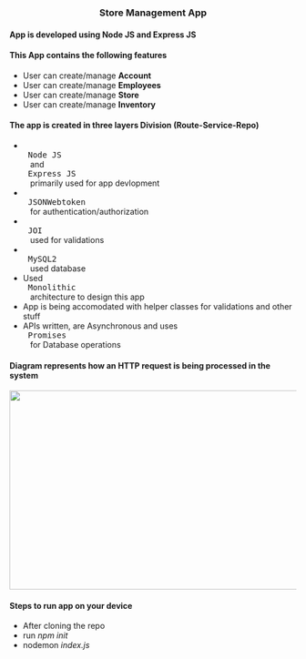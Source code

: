 
### <p align='center'>Store Management  App</p>

#### App is developed using Node JS and Express JS

#### This App contains the following features
  * User can create/manage **Account**
  * User can create/manage **Employees**
  * User can create/manage **Store**
  * User can create/manage **Inventory**

#### The app is created in three layers **Division** (Route-Service-Repo)
   - <kbd> <br> Node JS <br> </kbd> and <kbd> <br> Express JS <br> </kbd> primarily used for app devlopment <br>
   - <kbd> <br> JSONWebtoken <br> </kbd> for authentication/authorization <br>
   - <kbd> <br> JOI <br> </kbd> used for validations <br>
   - <kbd> <br> MySQL2 <br> </kbd> used database <br>
   - Used <kbd> <br> Monolithic <br> </kbd> architecture to design this app <br>
   - App is being accomodated with helper classes for validations and other stuff
   - APIs written, are Asynchronous and uses <kbd> <br> Promises <br> </kbd> for Database operations
  
#### Diagram represents how an HTTP request is being processed in the system 
<img src="https://user-images.githubusercontent.com/20832655/230745134-d530912d-3f99-4407-af4b-a30ac5573976.jpg"  width="700" height="350">

#### Steps to run app on your device
  - After cloning the repo
  - run *npm init*
  - nodemon *index.js*
